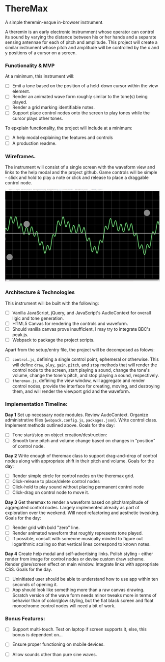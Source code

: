 # ThereMax
A simple theremin-esque in-browser instrument. 

A theremin is an early electronic instrumment whose operator can control its sound by varying the distance between his or her 
hands and a separate sensing antennae for each of pitch and amplitude. This project will create a similar instrument whose 
pitch and amplitude will be controlled by the x and y positions of a cursor on a screen. 

### Functionality & MVP

At a minimum, this instrument will:

 - [ ] Emit a tone based on the position of a held-down cursor within the view element.
 - [ ] Render an animated wave form roughly similar to the tone(s) being played. 
 - [ ] Render a grid marking identifiable notes. 
 - [ ] Support place control nodes onto the screen to play tones while the cursor plays other tones. 
 
To epxplain functionality, the project will include at a minimum:

 - [ ] A help modal explaining the features and controls
 - [ ] A production readme. 
 
### Wireframes. 

The instrument will consist of a single screen with the waveform view and links to the help modal and the project github.
Game controls will be simple - click and hold to play a note or click and release to place a draggable control node. 

![waveform](./docs/waveform.png)

### Architecture & Technologies

This instrument will be built with the following: 

 - [ ] Vanilla JavaScript, jQuery, and JavaScript's AudioContext for overall llgic and tone generation.
 - [ ] HTML5 Canvas for rendering the controls and waveform. 
 - [ ] Should vanilla canvas prove insufficient, I may try to integrate BBC's peak.js. 
 - [ ] Webpack to package the project scripts. 

Apart from the setup/entry file, the project will be decomposed as folows: 

 - [ ] `control.js`, defining a single control point, ephemeral or otherwise. This will define `draw`, `play`, `gain`,
 `pitch`, and `stop` methods that will render the control node to the screen, start playing a sound, change the tone's 
 volume, change the tone's pitch, and stop playing a sound, respectively. 
 - [ ] `theremax.js`, defining the view window, will aggregate and render control nodes, provide the interface for creating,
 moving, and destroying them, and will render the viewport grid and the waveform. 
 
 ### Implementation Timeline:
 
 **Day 1** Set up necessary node modules. Review AudoContext. Organize administrative files (`webpack.config.js`, `packages.json`). Write control class. Implement methods outlined above. Goals for the day: 
 - [ ] Tone start/stop on object creation/destruction: 
 - [ ] Smooth tone pitch and volume change based on changes in "position" of control node. 
 
 **Day 2** Write enough of theremax class to support drag-and-drop of control nodes along with appropriate shift in their
 pitch and volume. Goals for the day: 
 - [ ] Render simple circle for control nodes on the theremax grid. 
 - [ ] Click-release to place/delete control nodes
 - [ ] Click-hold to play sound without placing permanent control node
 - [ ] Click-drag on control node to move it. 
 
 **Day 3** Get theremax to render a waveform based on pitch/amplitude of aggregated control nodes. Largely implemented already as part of exploration over the weekend. Will need refactoring and aesthetic tweaking. Goals for the day: 
 - [ ] Render grid with bold "zero" line. 
 - [ ] Render animated waveform that roughly represents tone played. 
 - [ ] If possible, consult with someone musically minded to figure out logarithmic scaling so that vertical lines correspond to known notes. 
 
 **Day 4** Create help modal and self-advertising links. Polish styling - either render from image for control nodes or devise custom draw scheme. Render glare/screen effect on main window. Integrate links with appropriate CSS. Goals for the day. 
 - [ ] Uninitiated user should be able to understand how to use app within ten seconds of opening it. 
 - [ ] App should look like something more than a raw canvas drawing. Scratch version of the wave form needs minor tweaks more in terms of behavior than of color/glow styling, but the flat black screen and float monochrome control nodes will need a bit of work. 
 
 ### Bonus Features:
  - [ ] Support multi-touch. Test on laptop if screen supports it, else, this bonus is dependent on...
  - [ ] Ensure proper functioning on mobile devices. 
  - [ ] Allow sounds other than pure sine waves. 
  
 
